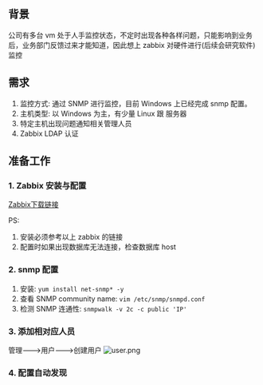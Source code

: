 ## 背景
公司有多台 vm 处于人手监控状态，不定时出现各种各样问题，只能影响到业务后，业务部门反馈过来才能知道，因此想上 zabbix 对硬件进行(后续会研究软件)监控

## 需求
1. 监控方式: 通过 SNMP 进行监控，目前 Windows 上已经完成 snmp 配置。
2. 主机类型: 以 Windows 为主，有少量 Linux 跟 服务器
3. 特定主机出现问题通知相关管理人员
4. Zabbix LDAP 认证

## 准备工作
### 1. Zabbix 安装与配置
[Zabbix下载链接](https://www.zabbix.com/cn/download?zabbix=5.0&os_distribution=centos&os_version=7&db=mysql&ws=apache)

PS: 
1. 安装必须参考以上 zabbix 的链接
2. 配置时如果出现数据库无法连接，检查数据库 host

### 2. snmp 配置
1. 安装: `yum install net-snmp* -y`
2. 查看 SNMP community name: `vim /etc/snmp/snmpd.conf`
3. 检测 SNMP 连通性: `snmpwalk -v 2c -c public 'IP'`

### 3. 添加相对应人员
管理--->用户--->创建用户
![user.png](https://i.loli.net/2020/11/21/XQ4BufRUZIzHV9o.png)

### 4. 配置自动发现

